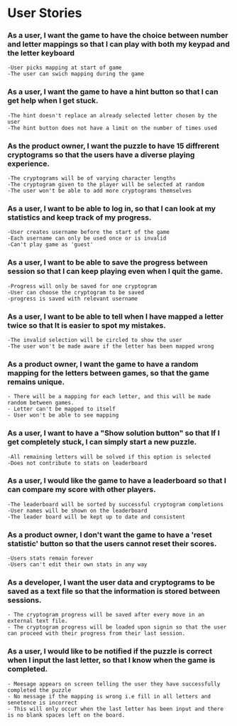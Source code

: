 # User Stories

### As a user, I want the game to have the choice between number and letter mappings so that I can play with both my keypad and the letter keyboard
    -User picks mapping at start of game
    -The user can swich mapping during the game

### As a user, I want the game to have a hint button so that I can get help when I get stuck.
    -The hint doesn't replace an already selected letter chosen by the user
    -The hint button does not have a limit on the number of times used
    
### As the product owner, I want the puzzle to have 15 diffrerent cryptograms so that the users have a diverse playing experience.
    -The cryptograms will be of varying character lengths 
    -The cryptogram given to the player will be selected at random
    -The user won't be able to add more cryptograms themselves
    
### As a user, I want to be able to log in, so that I can look at my statistics and keep track of my progress.
    -User creates username before the start of the game
    -Each username can only be used once or is invalid
    -Can't play game as 'guest'
    
### As a user, I want to be able to save the progress between session so that I can keep playing even when I quit the game.
    -Progress will only be saved for one cryptogram
    -User can choose the cryptogram to be saved
    -progress is saved with relevant username
    
### As a user, I want to be able to tell when I have mapped a letter twice so that It is easier to spot my mistakes.
    -The invalid selection will be circled to show the user
    -The user won't be made aware if the letter has been mapped wrong
    
### As a product owner, I want the game to have a random mapping for the letters between games, so that the game remains unique. 
    - There will be a mapping for each letter, and this will be made random between games.
    - Letter can't be mapped to itself
    - User won't be able to see mapping
    
### As a user, I want to have a "Show solution button" so that If I get completely stuck, I can simply start a new puzzle.
    -All remaining letters will be solved if this option is selected
    -Does not contribute to stats on leaderboard
    
### As a user, I would like the game to have a leaderboard so that I can compare my score with other players.
    -The leaderboard will be sorted by successful cryptogram completions
    -User names will be shown on the leaderboard
    -The leader board will be kept up to date and consistent
    
### As a product owner, I don't want the game to have a 'reset statistic' button so that the users cannot reset their scores.
    -Users stats remain forever
    -Users can't edit their own stats in any way
    
### As a developer, I want the user data and cryptograms to be saved as a text file so that the information is stored between sessions.
    - The cryptogram progress will be saved after every move in an external text file.
    - The cryptogram progress will be loaded upon signin so that the user can proceed with their progress from their last session.
    
### As a user, I would like to be notified if the puzzle is correct when I input the last letter, so that I know when the game is completed.
    - Meesage appears on screen telling the user they have successfully completed the puzzle
    - No message if the mapping is wrong i.e fill in all letters and senetence is incorrect
    - This will only occur when the last letter has been input and there is no blank spaces left on the board.



